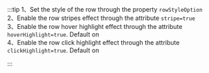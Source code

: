 :::tip
1、Set the style of the row through the property `rowStyleOption`<br>
2、Enable the row stripes effect through the attribute `stripe=true`<br>
3、Enable the row hover highlight effect through the attribute `hoverHighlight=true`. Default on<br>
4、Enable the row click highlight effect through the attribute `clickHighlight=true`. Default on

:::

